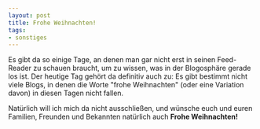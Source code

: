 ```yaml
--- 
layout: post
title: Frohe Weihnachten!
tags: 
- sonstiges
---
```

Es gibt da so einige Tage, an denen man gar nicht erst in seinen Feed-Reader zu schauen braucht, um zu wissen, was in der Blogosphäre gerade los ist. Der heutige Tag gehört da definitiv auch zu: Es gibt bestimmt nicht viele Blogs, in denen die Worte "frohe Weihnachten" (oder eine Variation davon) in diesen Tagen nicht fallen.

Natürlich will ich mich da nicht ausschließen, und wünsche euch und euren Familien, Freunden und Bekannten natürlich auch <strong>Frohe Weihnachten!</strong>
